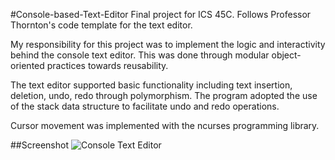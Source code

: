 #Console-based-Text-Editor
Final project for ICS 45C. Follows Professor Thornton's code template for the text editor. 

My responsibility for this project was to implement the logic and interactivity behind the console text editor. This was done through modular object-oriented practices towards reusability.

The text editor supported basic functionality including text insertion, deletion, undo, redo through polymorphism. The program adopted the use of the stack data structure to facilitate undo and redo operations.

Cursor movement was implemented with the ncurses programming library.

##Screenshot
![Console Text Editor](http://i.imgur.com/J1oVR4x.png "Console Text Editor")

